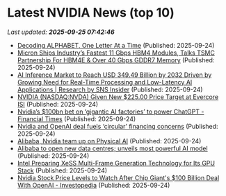 # Latest NVIDIA News (top 10)
_Last updated: **2025-09-25 07:42:46**_

- [Decoding ALPHABET, One Letter At a Time](https://www.exchangewire.com/blog/2025/09/24/decoding-alphabet-one-letter-at-a-time/) (Published: 2025-09-24)
- [Micron Ships Industry’s Fastest 11 Gbps HBM4 Modules, Talks TSMC Partnership For HBM4E & Over 40 Gbps GDDR7 Memory](https://wccftech.com/micron-ships-industry-fastest-11-gbps-hbm4-modules-tsmc-partnership-hbm4e-over-40-gbps-gddr7/) (Published: 2025-09-24)
- [AI Inference Market to Reach USD 349.49 Billion by 2032 Driven by Growing Need for Real-Time Processing and Low-Latency AI Applications | Research by SNS Insider](https://www.globenewswire.com/news-release/2025/09/24/3155215/0/en/AI-Inference-Market-to-Reach-USD-349-49-Billion-by-2032-Driven-by-Growing-Need-for-Real-Time-Processing-and-Low-Latency-AI-Applications-Research-by-SNS-Insider.html) (Published: 2025-09-24)
- [NVIDIA (NASDAQ:NVDA) Given New $225.00 Price Target at Evercore ISI](https://www.etfdailynews.com/2025/09/24/nvidia-nasdaqnvda-given-new-225-00-price-target-at-evercore-isi/) (Published: 2025-09-24)
- [Nvidia’s $100bn bet on ‘gigantic AI factories’ to power ChatGPT - Financial Times](https://slashdot.org/firehose.pl?op=view&amp;id=179509786) (Published: 2025-09-24)
- [Nvidia and OpenAI deal fuels ‘circular’ financing concerns](https://www.bloomberg.com/news/articles/2025-09-23/nvidia-s-massive-openai-deal-fuels-circular-financing-concerns) (Published: 2025-09-24)
- [Alibaba, Nvidia team up on Physical AI](https://biztoc.com/x/9340ecc42c53b690) (Published: 2025-09-24)
- [Alibaba to open new data centres; unveils most powerful AI model](https://economictimes.indiatimes.com/tech/technology/alibaba-to-open-new-data-centres-unveils-most-powerful-ai-model/articleshow/124085974.cms) (Published: 2025-09-24)
- [Intel Preparing XeSS Multi-Frame Generation Technology for Its GPU Stack](https://www.techpowerup.com/341281/intel-preparing-xess-multi-frame-generation-technology-for-its-gpu-stack) (Published: 2025-09-24)
- [Nvidia Stock Price Levels to Watch After Chip Giant's $100 Billion Deal With OpenAI - Investopedia](https://slashdot.org/firehose.pl?op=view&amp;id=179509512) (Published: 2025-09-24)
